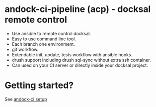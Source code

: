 # andock-ci-pipeline (acp) - docksal remote control
* Use ansible to remote control docksal.
* Easy to use command line tool.
* Each branch one environment.
* git workflow.
* Extendable init, update, tests workflow with ansible hooks.
* drush support including drush sql-sync without extra ssh container.
* Can used on your CI server or directly inside your docksal project. 
 
# Getting started?

See [andock-ci setup](http://andock-ci-pipeline.readthedocs.io/en/master/getting-started/setup)